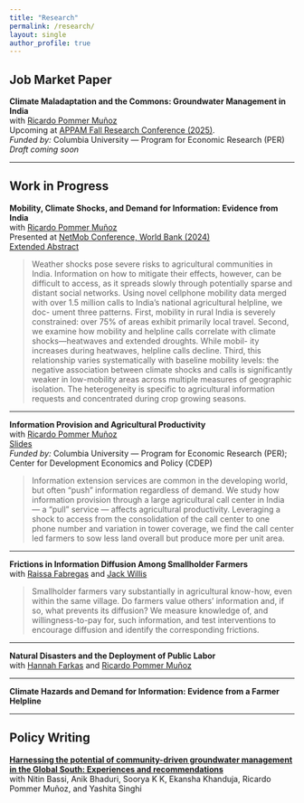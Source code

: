 ```yaml
---
title: "Research"
permalink: /research/
layout: single
author_profile: true
---
```


## Job Market Paper

**Climate Maladaptation and the Commons: Groundwater Management in India**  
with [Ricardo Pommer Muñoz](https://pommermunoz.io/)<br>
Upcoming at [APPAM Fall Research Conference (2025)](https://www.appam.org/events/2025-appam-annual-fall-research-conference/).<br>
*Funded by:* Columbia University — Program for Economic Research (PER)<br>
*Draft coming soon*

---

## Work in Progress

**Mobility, Climate Shocks, and Demand for Information: Evidence from India**  
with [Ricardo Pommer Muñoz](https://pommermunoz.io/)<br>
Presented at [NetMob Conference, World Bank (2024)](https://netmob.org/www24/)<br>
[Extended Abstract](/files/netmob_extended_abstract.pdf)

> Weather shocks pose severe risks to agricultural communities in India. Information
> on how to mitigate their effects, however, can be difficult to access, as it spreads slowly
> through potentially sparse and distant social networks. Using novel cellphone mobility
> data merged with over 1.5 million calls to India’s national agricultural helpline, we doc-
> ument three patterns. First, mobility in rural India is severely constrained: over 75%
> of areas exhibit primarily local travel. Second, we examine how mobility and helpline
> calls correlate with climate shocks—heatwaves and extended droughts. While mobil-
> ity increases during heatwaves, helpline calls decline. Third, this relationship varies
> systematically with baseline mobility levels: the negative association between climate
> shocks and calls is significantly weaker in low-mobility areas across multiple measures of
> geographic isolation. The heterogeneity is specific to agricultural information requests
> and concentrated during crop growing seasons.

---

**Information Provision and Agricultural Productivity**  
with [Ricardo Pommer Muñoz](https://pommermunoz.io/)<br>
[Slides](/files/kcc_slides.pdf)<br>
*Funded by:* Columbia University — Program for Economic Research (PER); Center for Development Economics and Policy (CDEP)

> Information extension services are common in the developing world, but often “push” information regardless of demand. We study how information provision through a large agricultural call center in India — a “pull” service — affects agricultural productivity. Leveraging a shock to access from the consolidation of the call center to one phone number and variation in tower coverage, we find the call center led farmers to sow less land overall but produce more per unit area.

---

**Frictions in Information Diffusion Among Smallholder Farmers**  
with [Raissa Fabregas](https://sites.google.com/view/raissafabregas) and [Jack Willis](https://sites.google.com/view/jwillis/home?authuser=0)

> Smallholder farmers vary substantially in agricultural know-how, even within the same village. Do farmers value others’ information and, if so, what prevents its diffusion? We measure knowledge of, and willingness-to-pay for, such information, and test interventions to encourage diffusion and identify the corresponding frictions.

---

**Natural Disasters and the Deployment of Public Labor**  
with [Hannah Farkas](https://hannahfarkas.github.io/) and [Ricardo Pommer Muñoz](https://pommermunoz.io/)

---

**Climate Hazards and Demand for Information: Evidence from a Farmer Helpline**

---

## Policy Writing

**[Harnessing the potential of community-driven groundwater management in the Global South: Experiences and recommendations](https://t20southafrica.org/commentaries/harnessing-the-potential-of-community-driven-groundwater-management-in-the-global-south-experiences-and-recommendations/)**  
with Nitin Bassi, Anik Bhaduri, Soorya K K, Ekansha Khanduja, Ricardo Pommer Muñoz, and Yashita Singhi

